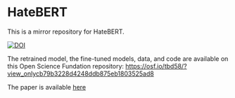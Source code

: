 # HateBERT

This is a mirror repository for HateBERT.

[![DOI](https://zenodo.org/badge/339747857.svg)](https://zenodo.org/badge/latestdoi/339747857)


The retrained model, the fine-tuned models, data, and code are available on this Open Science Fundation repository: https://osf.io/tbd58/?view_onlycb79b3228d4248ddb875eb1803525ad8 

The paper is available [here](https://arxiv.org/pdf/2010.12472.pdf)
